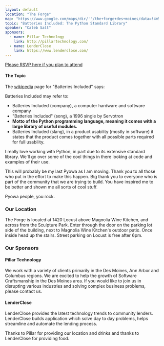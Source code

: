 ```yaml
---
layout: default
location: "The Forge"
map: "https://www.google.com/maps/dir/''/the+forge+des+moines/data=!4m5!4m4!1m0!1m2!1m1!1s0x87ee991d8dca415f:0x84112296254b6c27?sa=X&ved=0ahUKEwjZyL6P2MrRAhVk7IMKHbjFA6wQ9RcIeDAL"
topic: "Batteries Included: The Python Standard Library"
speaker: "Caleb Salt"
sponsors:
  - name: Pillar Technology
    link: http://pillartechnology.com/
  - name: LenderClose
    link: https://www.lenderclose.com/
---
```


[Please RSVP here if you plan to attend](https://www.eventbrite.com/e/pyowa-may-2018-tickets-45460920838)


#### The Topic

The [wikipedia](https://en.wikipedia.org/wiki/Batteries_Included) page for "Batteries Included" says:

Batteries Included may refer to:

- Batteries Included (company), a computer hardware and software company
- "Batteries Included" (song), a 1996 single by Servotron
- __Motto of the Python programming language, meaning it comes with a large library of useful modules.__
- Batteries Included (slang), in a product usability (mostly in software) it states that the product comes together with all possible parts required for full usability.

I really love working with Python, in part due to its extensive standard library.  We'll go over some of the cool things in there looking at code and examples of their use.


This will probably be my last Pyowa as I am moving.  Thank you to all those who put in the effort to make this happen.
Big thank you to everyone who is part of the community that we are trying to build.  You have inspired me to be better
and shown me all sorts of cool stuff.

Pyowa people, you rock.


### Our Location

The Forge is located at 1420 Locust above Magnolia Wine Kitchen, and across from the Sculpture Park. Enter through the door on the parking lot side of the building, next to Magnolia Wine Kitchen's outdoor patio. Once inside head up the stairs. Street parking on Locust is free after 6pm.


### Our Sponsors

#### Pillar Technology

We work with a variety of clients primarily in the Des Moines, Ann Arbor and Columbus regions. We are excited to help the growth of Software Craftsmanship in the Des Moines area. If you would like to join us in disrupting various industries and solving complex business problems, please contact us.

#### LenderClose

LenderClose provides the latest technology trends to community lenders. LenderClose builds application which solve day to day problems, helps streamline and automate the lending process. 

Thanks to Pillar for providing our location and drinks and thanks to LenderClose for providing food.
